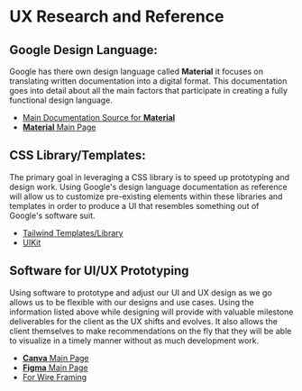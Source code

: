 # UX Research and Reference

## Google Design Language:

Google has there own design language called **Material** it focuses on translating written documentation into a digital format.
This documentation goes into detail about all the main factors that participate in creating a fully functional design language.

* [Main Documentation Source for **Material**](https://material.io/design)
* [**Material** Main Page](https://material.io/)

## CSS Library/Templates:

The primary goal in leveraging a CSS library is to speed up prototyping and design work. Using Google's design language documentation as reference will allow us to customize pre-existing elements within these libraries and templates in order to produce a UI that resembles something out of Google's software suit.

* [Tailwind Templates/Library](https://tailwindui.com/) 
* [UIKit](https://getuikit.com/)
 
## Software for UI/UX Prototyping

Using software to prototype and adjust our UI and UX design as we go allows us to be flexible with our designs and use cases. Using the information listed above while designing will provide with valuable milestone deliverables for the client as the UX shifts and evolves. It also allows the client themselves to make recommendations on the fly that they will be able to visualize in a timely manner without as much development work. 

* [**Canva** Main Page](https://www.canva.com/)
* [**Figma** Main Page ](https://www.figma.com/)
* [For Wire Framing](https://miro.com/aq/ps/wireframing/?utm_source=google&utm_medium=cpc&utm_campaign=S|GOO|NB|US|ALL-EN|Core-Broad&utm_adgroup=&utm_custom=16586075225&utm_content=587980464620&utm_term=website%20wireframe%20free&device=c&location=9029608&gclid=Cj0KCQjwj7CZBhDHARIsAPPWv3elSPTXmQufF45uuT4bI4Udj9OHnHEt4No-l3fsJk2CFtzWvt7Tr2saAv3REALw_wcB)

